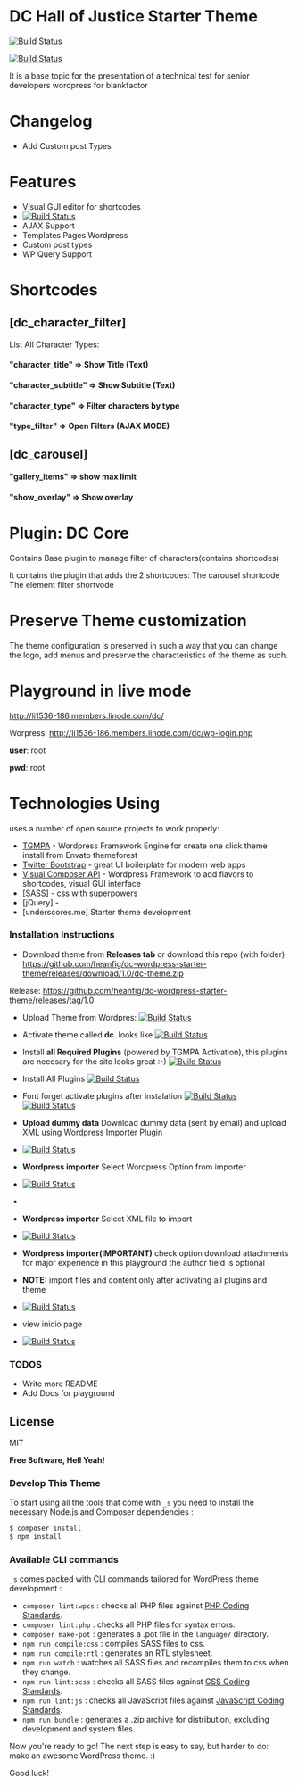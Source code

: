 # DC Hall of Justice Starter Theme

[![Build Status](https://travis-ci.org/joemccann/dillinger.svg?branch=master)](https://travis-ci.org/joemccann/dillinger)

[![Build Status](https://i.imgur.com/89oeoAE.png)](https://travis-ci.org/joemccann/dillinger)

It is a base topic for the presentation of a technical test for senior developers wordpress for blankfactor

# Changelog

  - Add Custom post Types

# Features

- Visual GUI editor for shortcodes
- [![Build Status](https://i.imgur.com/50T6VdC.png)](https://i.imgur.com/50T6VdC.pngr)
- AJAX Support
- Templates Pages Wordpress
- Custom post types
- WP Query Support

# Shortcodes

## [dc_character_filter]
List All Character Types:
#### "character_title" => Show Title (Text)
#### "character_subtitle" => Show Subtitle (Text)
#### "character_type" => Filter characters by type
#### "type_filter" => Open Filters (AJAX MODE)

## [dc_carousel]
#### "gallery_items" => show max limit
#### "show_overlay" => Show overlay

# Plugin: DC Core

Contains Base plugin to manage filter of characters(contains shortcodes)

It contains the plugin that adds the 2 shortcodes:
The carousel shortcode
The element filter shortvode

# Preserve Theme customization

The theme configuration is preserved in such a way that you can change the logo, add menus and preserve the characteristics of the theme as such.

# Playground in live mode

http://li1536-186.members.linode.com/dc/

Worpress:
http://li1536-186.members.linode.com/dc/wp-login.php

**user**: root

**pwd**: root

# Technologies Using
uses a number of open source projects to work properly:

* [TGMPA](http://tgmpluginactivation.com/) - Wordpress Framework Engine for create one click theme install from Envato themeforest
* [Twitter Bootstrap](https://getbootstrap.com/) - great UI boilerplate for modern web apps
* [Visual Composer API](https://visualcomposer.com/) - Wordpress Framework to add flavors to shortcodes, visual GUI interface
* [SASS] - css with superpowers
* [jQuery] - ...
* [underscores.me] Starter theme development

### Installation Instructions 

- Download theme from **Releases tab** or download this repo (with folder)
https://github.com/heanfig/dc-wordpress-starter-theme/releases/download/1.0/dc-theme.zip

Release: https://github.com/heanfig/dc-wordpress-starter-theme/releases/tag/1.0

- Upload Theme from Wordpres:
[![Build Status](https://i.imgur.com/xaUWi3O.png)](https://travis-ci.org/joemccann/dillinger)

- Activate theme called **dc**. looks like
[![Build Status](https://i.imgur.com/hlBA3MK.png)](https://travis-ci.org/joemccann/dillinger)

- Install **all Required Plugins** (powered by TGMPA Activation), this plugins are necesary for the site looks great :-)
[![Build Status](https://i.imgur.com/MsGI7Hz.png)](https://travis-ci.org/joemccann/dillinger)

- Install All Plugins
[![Build Status](https://i.imgur.com/VKcdOli.png)](https://travis-ci.org/joemccann/dillinger)

- Font forget activate plugins after instalation
[![Build Status](https://i.imgur.com/FscbWTT.pngg)](https://travis-ci.org/joemccann/dillinger)
[![Build Status](https://i.imgur.com/Vi5Z1EC.png)](https://travis-ci.org/joemccann/dillinger)

- **Upload dummy data** Download dummy data (sent by email) and upload XML using Wordpress Importer Plugin

- [![Build Status](https://i.imgur.com/Vmxdher.png)](https://travis-ci.org/joemccann/dillinger)

- **Wordpress importer** Select Wordpress Option from importer

- [![Build Status](https://i.imgur.com/5XwibCE.png)](https://i.imgur.com/5XwibCE.png)
- 
- **Wordpress importer** Select XML file to import

- [![Build Status](https://i.imgur.com/xTfikez.png)](https://i.imgur.com/xTfikez.png)

- **Wordpress importer(IMPORTANT)** check option download attachments for major experience in this playground the author field is optional

- **NOTE:** import files and content only after activating all plugins and theme

- [![Build Status](https://i.imgur.com/gzl1sz0.png)](https://i.imgur.com/xTfikez.png)

- view inicio page
- [![Build Status](https://i.imgur.com/LEkPXAO.png)](https://i.imgur.com/LEkPXAO.png)




### TODOS

 - Write more README
 - Add Docs for playground

License
----

MIT

**Free Software, Hell Yeah!**

### Develop This Theme

To start using all the tools that come with `_s`  you need to install the necessary Node.js and Composer dependencies :

```sh
$ composer install
$ npm install
```

### Available CLI commands

`_s` comes packed with CLI commands tailored for WordPress theme development :

- `composer lint:wpcs` : checks all PHP files against [PHP Coding Standards](https://developer.wordpress.org/coding-standards/wordpress-coding-standards/php/).
- `composer lint:php` : checks all PHP files for syntax errors.
- `composer make-pot` : generates a .pot file in the `language/` directory.
- `npm run compile:css` : compiles SASS files to css.
- `npm run compile:rtl` : generates an RTL stylesheet.
- `npm run watch` : watches all SASS files and recompiles them to css when they change.
- `npm run lint:scss` : checks all SASS files against [CSS Coding Standards](https://developer.wordpress.org/coding-standards/wordpress-coding-standards/css/).
- `npm run lint:js` : checks all JavaScript files against [JavaScript Coding Standards](https://developer.wordpress.org/coding-standards/wordpress-coding-standards/javascript/).
- `npm run bundle` : generates a .zip archive for distribution, excluding development and system files.

Now you're ready to go! The next step is easy to say, but harder to do: make an awesome WordPress theme. :)

Good luck!
